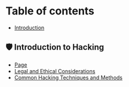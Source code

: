 # Table of contents

* [Introduction](README.md)

## 🛡️ Introduction to Hacking

* [Page](introduction-to-hacking/page.md)
* [Legal and Ethical Considerations](introduction-to-hacking/legal-and-ethical-considerations.md)
* [Common Hacking Techniques and Methods](introduction-to-hacking/common-hacking-techniques-and-methods.md)
